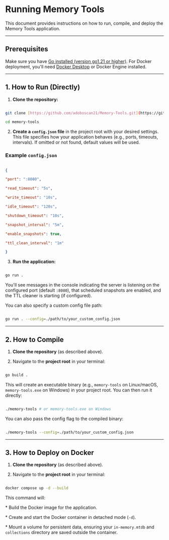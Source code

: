 # Running Memory Tools

This document provides instructions on how to run, compile, and deploy the Memory Tools application.

---

## Prerequisites

Make sure you have [Go installed (version go1.21 or higher)](https://go.dev/doc/install). For Docker deployment, you'll need [Docker Desktop](https://www.docker.com/products/docker-desktop/) or Docker Engine installed.

---

## 1. How to Run (Directly)

1.  **Clone the repository:**

```bash

git clone [https://github.com/adoboscan21/Memory-Tools.git](https://github.com/adoboscan21/Memory-Tools.git)

cd memory-tools

```

2.  **Create a `config.json` file** in the project root with your desired settings. This file specifies how your application behaves (e.g., ports, timeouts, intervals). If omitted or not found, default values will be used.

### Example `config.json`

```json

{

"port": ":8080",

"read_timeout": "5s",

"write_timeout": "10s",

"idle_timeout": "120s",

"shutdown_timeout": "10s",

"snapshot_interval": "5m",

"enable_snapshots": true,

"ttl_clean_interval": "1m"

}

```

3.  **Run the application:**

```bash

go run .

```

You'll see messages in the console indicating the server is listening on the configured port (default `:8080`), that scheduled snapshots are enabled, and the TTL cleaner is starting (if configured).

You can also specify a custom config file path:

```bash

go run . --config=./path/to/your_custom_config.json

```

---

## 2. How to Compile

1.  **Clone the repository** (as described above).

2.  Navigate to the **project root** in your terminal:

```bash

go build .

```

This will create an executable binary (e.g., `memory-tools` on Linux/macOS, `memory-tools.exe` on Windows) in your project root. You can then run it directly:

```bash

./memory-tools # or memory-tools.exe on Windows

```

You can also pass the config flag to the compiled binary:

```bash

./memory-tools --config=./path/to/your_custom_config.json

```

---

## 3. How to Deploy on Docker

1.  **Clone the repository** (as described above).

2.  Navigate to the **project root** in your terminal:

```bash

docker compose up -d --build

```

This command will:

\* Build the Docker image for the application.

\* Create and start the Docker container in detached mode (`-d`).

\* Mount a volume for persistent data, ensuring your `in-memory.mtdb` and `collections` directory are saved outside the container.

